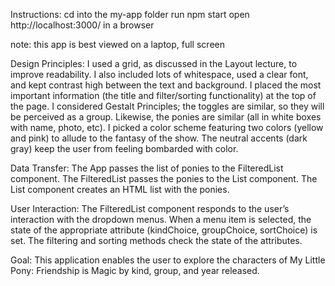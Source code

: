 Instructions:
cd into the my-app folder
run npm start
open http://localhost:3000/ in a browser

note: this app is best viewed on a laptop, full screen


Design Principles:
I used a grid, as discussed in the Layout lecture, to improve readability. I also included lots of whitespace, used a clear font, and kept contrast high between the text and background. I placed the most important information (the title and filter/sorting functionality) at the top of the page. I considered Gestalt Principles; the toggles are similar, so they will be perceived as a group. Likewise, the ponies are similar (all in white boxes with name, photo, etc). I picked a color scheme featuring two colors (yellow and pink) to allude to the fantasy of the show. The neutral accents (dark gray) keep the user from feeling bombarded with color.

Data Transfer:
The App passes the list of ponies to the FilteredList component. The FilteredList passes the ponies to the List component. The List component creates an HTML list with the ponies.

User Interaction:
The FilteredList component responds to the user’s interaction with the dropdown menus. When a menu item is selected, the state of the appropriate attribute (kindChoice, groupChoice, sortChoice) is set. The filtering and sorting methods check the state of the attributes.

Goal:
This application enables the user to explore the characters of My Little Pony: Friendship is Magic by kind, group, and year released.